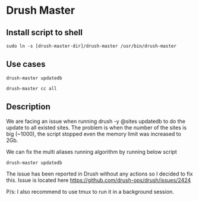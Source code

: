 # Drush Master

## Install script to shell

`sudo ln -s [drush-master-dir]/drush-master /usr/bin/drush-master`

## Use cases

`drush-master updatedb`

`drush-master cc all`

## Description

We are facing an issue when running drush -y @sites updatedb to do the update to all existed sites.
The problem is when the number of the sites is big (~1000), the script stopped even the memory limit was increased to 2Gb.

We can fix the multi aliases running algorithm by running below script

`drush-master updatedb`

The issue has been reported in Drush without any actions so I decided to fix this. Issue is located here https://github.com/drush-ops/drush/issues/2424


P/s: I also recommend to use tmux to run it in a background session.
